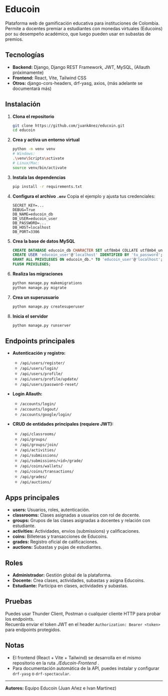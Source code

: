 # Educoin

Plataforma web de gamificación educativa para instituciones de Colombia.  
Permite a docentes premiar a estudiantes con monedas virtuales (Educoins) por su desempeño académico, que luego pueden usar en subastas de premios.

## Tecnologías

- **Backend:** Django, Django REST Framework, JWT, MySQL, (Allauth próximamente)
- **Frontend:** React, Vite, Tailwind CSS
- **Otros:** django-cors-headers, drf-yasg, axios, (más adelante se documentará más)

## Instalación

1. **Clona el repositorio**
   ```bash
   git clone https://github.com/juankAnez/educoin.git
   cd educoin
   ```

2. **Crea y activa un entorno virtual**
   ```bash
   python -m venv venv
   # Windows:
   .\venv\Scripts\activate
   # Linux/Mac:
   source venv/bin/activate
   ```

3. **Instala las dependencias**
   ```bash
   pip install -r requirements.txt
   ```

4. **Configura el archivo `.env`**
   Copia el ejemplo y ajusta tus credenciales:
   ```
   SECRET_KEY=...
   DEBUG=True
   DB_NAME=educoin_db
   DB_USER=educoin_user
   DB_PASSWORD=...
   DB_HOST=localhost
   DB_PORT=3306
   ```

5. **Crea la base de datos MySQL**
   ```sql
   CREATE DATABASE educoin_db CHARACTER SET utf8mb4 COLLATE utf8mb4_unicode_ci;
   CREATE USER 'educoin_user'@'localhost' IDENTIFIED BY 'tu_password';
   GRANT ALL PRIVILEGES ON educoin_db.* TO 'educoin_user'@'localhost';
   FLUSH PRIVILEGES;
   ```

6. **Realiza las migraciones**
   ```bash
   python manage.py makemigrations
   python manage.py migrate
   ```

7. **Crea un superusuario**
   ```bash
   python manage.py createsuperuser
   ```

8. **Inicia el servidor**
   ```bash
   python manage.py runserver
   ```

## Endpoints principales

- **Autenticación y registro:**  
  - `/api/users/register/`  
  - `/api/users/login/`  
  - `/api/users/profile/`
  - `/api/users/profile/update/`  
  - `/api/users/password-reset/` 

- **Login Allauth:**
  - `/accounts/login/`
  - `/accounts/logout/`
  - `/accounts/google/login/`

- **CRUD de entidades principales (requiere JWT):**
  - `/api/classrooms/`
  - `/api/groups/`
  - `/api/groups/join/`  
  - `/api/activities/`
  - `/api/submissions/`
  - `/api/submissions/<id>/grade/`
  - `/api/coins/wallets/`
  - `/api/coins/transactions/`
  - `/api/grades/`
  - `/api/auctions/`

## Apps principales

- **users:** Usuarios, roles, autenticación.
- **classrooms:** Clases asignadas a usuarios con rol de docente.
- **groups:** Grupos de las clases asignadas a docentes y relación con estudiante.
- **activities:** Actividades, envíos (submissions) y calificaciones.
- **coins:** Billeteras y transacciones de Educoins.
- **grades:** Registro oficial de calificaciones.
- **auctions:** Subastas y pujas de estudiantes.

## Roles

- **Administrador:** Gestión global de la plataforma.
- **Docente:** Crea clases, actividades, subastas y asigna Educoins.
- **Estudiante:** Participa en clases, actividades y subastas.

## Pruebas

Puedes usar Thunder Client, Postman o cualquier cliente HTTP para probar los endpoints.  
Recuerda enviar el token JWT en el header `Authorization: Bearer <token>` para endpoints protegidos.

## Notas

- El frontend (React + Vite + Tailwind) se desarrolla en el mismo repositorio en la ruta *./Educoin-Frontend* .
- Para documentación automática de la API, puedes instalar y configurar `drf-yasg` o `drf-spectacular`.

---

**Autores:** Equipo Educoin (Juan Añez e Ivan Martinez)
